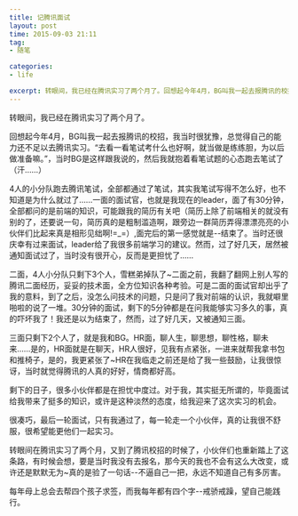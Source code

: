 ```yaml
---
title: 记腾讯面试
layout: post
time: 2015-09-03 21:11
tag:
- 随笔

categories:
- life

excerpt: 转眼间，我已经在腾讯实习了两个月了。回想起今年4月，BG叫我一起去报腾讯的校招，我当时很犹豫，总觉得自己的能力还不足以去腾讯实习。“去看一看笔试考什么也好啊，就当做是练练胆，为以后做准备嘛。”，当时BG是这样跟我说的，然后我就抱着看笔试题的心态跑去笔试了（汗……）
---
```


转眼间，我已经在腾讯实习了两个月了。

回想起今年4月，BG叫我一起去报腾讯的校招，我当时很犹豫，总觉得自己的能力还不足以去腾讯实习。“去看一看笔试考什么也好啊，就当做是练练胆，为以后做准备嘛。”，当时BG是这样跟我说的，然后我就抱着看笔试题的心态跑去笔试了（汗……）

4人的小分队跑去腾讯笔试，全部都通过了笔试，其实我笔试写得不怎么好，也不知道是为什么就过了……一面的面试官，也就是我现在的leader，面了有30分钟，全部都问的是前端的知识，可能跟我的简历有关吧（简历上除了前端相关的就没有别的了，还要说一句，简历真的是粗制滥造啊，跟旁边一群简历弄得漂漂亮亮的小伙伴们比起来真是相形见绌啊!=_=）,面完后的第一感觉就是--结束了。当时还很庆幸有过来面试，leader给了我很多前端学习的建议。然而，过了好几天，居然被通知面试过了，当时没有很开心，反而是更担忧了…… 

二面，4人小分队只剩下3个人，雪糕弟掉队了~二面之前，我翻了翻网上别人写的腾讯二面经历，妥妥的技术面，全方位知识各种考验。可是二面的面试官却出乎了我的意料，到了之后，没怎么问技术的问题，只是问了我对前端的认识，我就噼里啪啦的说了一堆。30分钟的面试，剩下的5分钟都是在问我能够实习多久的事，真的吓坏我了！我还是以为结束了，然而，过了好几天，又被通知三面。

三面只剩下2个人了，就是我和BG。HR面，聊人生，聊思想，聊性格，聊未来……是的，HR面就是在聊天，HR人很好，见我有点紧张，一进来就帮我拿书包和推椅子，是的，我更紧张了~HR在我临走之前还是给了我一些鼓励，让我很惊讶，当时就觉得腾讯的人真的好好，情商都好高。

剩下的日子，很多小伙伴都是在担忧中度过。对于我，其实挺无所谓的，毕竟面试给我带来了挺多的知识，或许是这种淡然的态度，给我迎来了这次实习的机会。

很凑巧，最后一轮面试，只有我通过了，每一轮走一个小伙伴，真的让我很不舒服，很希望能更他们一起实习。

转眼间在腾讯实习了两个月，又到了腾讯校招的时候了，小伙伴们也重新踏上了这条路，有时候会想，要是当时我没有去报名，那今天的我也不会有这么大改变，或许还是默默无为~真的是验了一句话--不逼自己一把，永远不知道自己有多厉害。

每年母上总会去帮四个孩子求签，而我每年都有四个字--戒骄戒躁，望自己能践行。